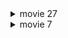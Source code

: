 

<details><summary>movie 27</summary>

### subject 16
tmin = -0.5
tmax = 0.5
time_plot = -0.07

<img width="200" alt="スクリーンショット 2024-02-01 23 34 12" src="https://github.com/am-da/mTRF/assets/112613519/66382910-d116-4351-837c-8398dcfb8b98">
<img width="300" alt="スクリーンショット 2024-02-01 23 34 24" src="https://github.com/am-da/mTRF/assets/112613519/77ec9ee6-9d7f-458e-b838-81387690474b">
<img width="500" alt="スクリーンショット 2024-02-01 23 34 36" src="https://github.com/am-da/mTRF/assets/112613519/6787b684-b207-4217-9425-45f428f6da78">

<br/>
<br/>
<br/>
<br/>
<br/>
<br/>

### subject10
tmin = -0.5
tmax = 0.5
time_plot = -0.01

<img width="200" alt="スクリーンショット 2024-02-01 23 29 52" src="https://github.com/am-da/mTRF/assets/112613519/37719860-40b3-485f-ab85-9695c38eb863">
<img width="300" alt="スクリーンショット 2024-02-01 23 29 43" src="https://github.com/am-da/mTRF/assets/112613519/de268b80-2d27-4083-a5aa-8d6c8308f792">
<img width="500" alt="スクリーンショット 2024-02-01 23 30 04" src="https://github.com/am-da/mTRF/assets/112613519/f920465b-ec98-4f01-b678-cea4def6fce9">


<img width="702" alt="スクリーンショット 2024-02-01 23 38 22" src="https://github.com/am-da/mTRF/assets/112613519/08578cb9-bdbb-46ee-807b-b89799eed734">


</details>


<details><summary>movie 7</summary>

### subject10
tmin = -0.5
tmax = 0.5
time_plot = 0.03

<img width="200" alt="スクリーンショット 2024-02-01 23 46 02" src="https://github.com/am-da/mTRF/assets/112613519/4f587e8c-e767-4805-8b0a-b5d08aeb008c">
<img width="300" alt="スクリーンショット 2024-02-01 23 46 15" src="https://github.com/am-da/mTRF/assets/112613519/e6462f23-87c4-46b8-942b-6378a8312f9b">
<img width="500" alt="スクリーンショット 2024-02-01 23 46 25" src="https://github.com/am-da/mTRF/assets/112613519/015f86c2-902e-4be4-a40f-bc9d31090223">


</details>








